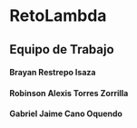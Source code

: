 # RetoLambda

## Equipo de Trabajo
#### Brayan Restrepo Isaza
#### Robinson Alexis Torres Zorrilla
#### Gabriel Jaime Cano Oquendo
